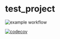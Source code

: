 # test_project
![example workflow](https://github.com/rhaeus/test_project/actions/workflows/build.yml/badge.svg)
<!-- [![codecov][codecov-badge]][codecov-link] -->
<!-- [![codecov](https://codecov.io/github/rhaeus/test_project/branch/main/graph/badge.svg?token=3MKDS0EKPP)](https://codecov.io/github/rhaeus/test_project) -->
[![codecov](https://codecov.io/github/rhaeus/test_project/branch/main/graph/badge.svg?token=3MKDS0EKPP)](https://app.codecov.io/github/rhaeus/test_project)